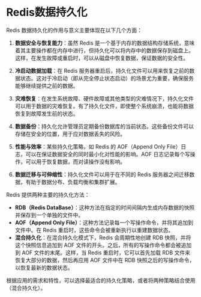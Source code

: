 # Redis数据持久化

Redis 数据持久化的作用与意义主要体现在以下几个方面：

1. **数据安全与恢复能力**：虽然 Redis 是一个基于内存的数据结构存储系统，意味着其主要操作都在内存中进行，但持久化可以将内存中的数据保存到磁盘上。这样，在发生故障或重启时，可以从磁盘中恢复数据，保证数据的安全性。

2. **冷启动数据加载**：在 Redis 服务器重启后，持久化文件可以用来恢复之前的数据状态。这对于冷启动（即从完全停止状态启动）的场景尤为重要，确保服务能够继续提供之前的数据。

3. **灾难恢复**：在发生系统故障、硬件故障或其他类型的灾难情况下，持久化文件可以用于数据的灾难恢复。有了持久化文件，即使整个系统崩溃，也能将数据恢复到故障发生前的状态。

4. **数据备份**：持久化允许管理员定期备份数据库的当前状态。这些备份文件可以存储在安全的位置，用于应对数据丢失的风险。

5. **性能与效率**：某些持久化策略，如 Redis 的 AOF（Append Only File）日志，可以在保证数据安全的同时最小化对性能的影响。AOF 日志记录每个写操作，可以用于恢复数据，而对读操作没有影响。

6. **数据迁移与可伸缩性**：持久化文件可以用于在不同的 Redis 服务器之间迁移数据，有助于数据分布、负载均衡和集群扩展。

Redis 提供两种主要的持久化方法：

- **RDB（Redis DataBase）**：这种方法在指定的时间间隔内生成内存数据的快照并保存到一个单独的文件中。
- **AOF（Append Only File）**：这种方法记录每一个写操作命令，并将其追加到文件中。在 Redis 重启时，这些命令会被重新执行以重建数据状态。
- **混合持久化**：在混合持久化模式下，Redis 会周期性地创建 RDB 快照，并将这个快照信息追加到 AOF 文件的开头。之后，所有的写操作命令都会被追加到 AOF 文件的末尾。这样，当 Redis 重启时，它可以首先加载 RDB 文件来恢复大部分的数据，然后再应用 AOF 文件中在 RDB 快照之后的写操作命令，以恢复最新的数据状态。

根据应用的需求和特性，可以选择最适合的持久化策略，或者将两种策略结合使用（混合持久化）。